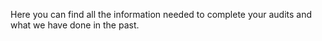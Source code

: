 Here you can find all the information needed to complete your audits and what we have done in the past.
